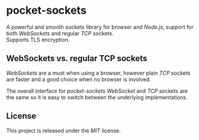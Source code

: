 # pocket-sockets

A powerful and smooth sockets library for browser and _Node.js_, support for both _WebSockets_ and regular _TCP_ sockets.  
Supports TLS encryption.

## WebSockets vs. regular TCP sockets
_WebSockets_ are a must when using a browser, however plain _TCP_ sockets are faster and a good choice when no browser is involved.

The overall interface for _pocket-sockets_ _WebSocket_ and _TCP_ sockets are the same so it is easy to switch between the underlying implementations.

## License
This project is released under the _MIT_ license.
